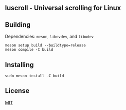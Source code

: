## luscroll - Universal scrolling for Linux


## Building

Dependencies: `meson`, `libevdev`, and `libudev`

```
meson setup build --buildtype=release
meson compile -C build
```

## Installing

```
sudo meson install -C build
```

## License

[MIT](/LICENSE)
